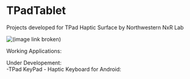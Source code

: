 TPadTablet
==========

Projects developed for TPad Haptic Surface 
by Northwestern NxR Lab

![(image link broken)](http://tpadtablet.org/wp-content/uploads/2013/04/130x180.jpg "title")

Working Applications:


Under Developement:
<br>-TPad KeyPad - Haptic Keyboard for Android:

